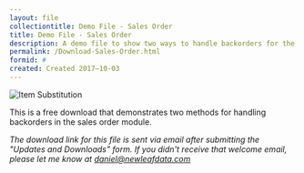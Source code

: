 ```yaml
---
layout: file
collectiontitle: Demo File - Sales Order
title: Demo File - Sales Order
description: A demo file to show two ways to handle backorders for the sales order module.
permalink: /Download-Sales-Order.html
formid: #
created: Created 2017–10-03
---
```


![Item Substitution](http://newleafdata.com/images/FMIR_SalesOrder.png)

This is a free download that demonstrates two methods for handling backorders in the sales order module.

*The download link for this file is sent via email after submitting the "Updates and Downloads" form.  If you didn't receive that welcome email, please let me know at daniel@newleafdata.com*
